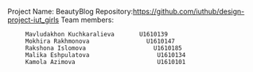 Project Name: BeautyBlog 
Repository:https://github.com/iuthub/design-project-iut_girls
Team members:
         
         Mavludakhon Kuchkaralieva       U1610139
         Mokhira Rakhmonova                U1610147
         Rakshona Islomova                   U1610185
         Malika Eshpulatova                   U1610134
         Kamola Azimova                       U1610101


